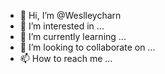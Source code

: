 - 👋 Hi, I’m @Weslleycharn
- 👀 I’m interested in ...
- 🌱 I’m currently learning ...
- 💞️ I’m looking to collaborate on ...
- 📫 How to reach me ...

<!---
Weslleycharn/Weslleycharn is a ✨ special ✨ repository because its `README.md` (this file) appears on your GitHub profile.
You can click the Preview link to take a look at your changes.
--->
